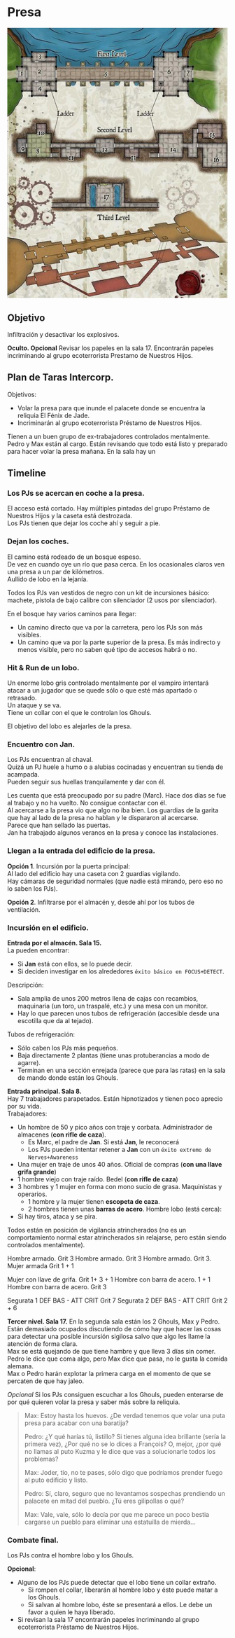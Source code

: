 # Presa
![Presa](./imgs/presa.jpg)  


## Objetivo

Infiltración y desactivar los explosivos.  

**Oculto. Opcional** Revisar los papeles en la sala 17. Encontrarán papeles incriminando al grupo ecoterrorista Prestamo de Nuestros Hijos.

## Plan de Taras Intercorp.  

Objetivos:  
 - Volar la presa para que inunde el palacete donde se encuentra la reliquia El Fénix de Jade.  
 - Incriminarán al grupo ecoterrorista Préstamo de Nuestros Hijos.

Tienen a un buen grupo de ex-trabajadores controlados mentalmente.  
Pedro y Max están al cargo. Están revisando que todo está listo y preparado para hacer volar la presa mañana.
En la sala hay un


## Timeline  

### Los PJs se acercan en coche a la presa.  

El acceso está cortado. Hay múltiples pintadas del grupo Préstamo de Nuestros Hijos y la caseta está destrozada.  
Los PJs tienen que dejar los coche ahí y seguir a pie.  

### Dejan los coches.
El camino está rodeado de un bosque espeso.  
De vez en cuando oye un río que pasa cerca. En los ocasionales claros ven una presa a un par de kilómetros.  
Aullido de lobo en la lejanía.  

Todos los PJs van vestidos de negro con un kit de incursiones básico: machete, pistola de bajo calibre con silenciador (2 usos por silenciador).  

En el bosque hay varios caminos para llegar:  
- Un camino directo que va por la carretera, pero los PJs son más visibles.  
- Un camino que va por la parte superior de la presa. Es más indirecto y menos visible, pero no saben qué tipo de accesos habrá o no.  


### Hit & Run de un lobo.  

Un enorme lobo gris controlado mentalmente por el vampiro intentará atacar a un jugador que se quede sólo o que  esté más apartado o retrasado.  
Un ataque y se va.  
Tiene un collar con el que le controlan los Ghouls.  

El objetivo del lobo es alejarles de la presa.  


### Encuentro con Jan.

Los PJs encuentran al chaval.  
Quizá un PJ huele a humo o a alubias cocinadas y encuentran su tienda de acampada.  
Pueden seguir sus huellas tranquilamente y dar con él.  

Les cuenta que está preocupado por su padre (Marc). Hace dos días se fue al trabajo y no ha vuelto. No consigue contactar con él.  
Al acercarse a la presa vio que algo no iba bien. Los guardias de la garita que hay al lado de la presa no hablan y le dispararon al acercarse.  
Parece que han sellado las puertas.   
Jan ha trabajado algunos veranos en la presa y conoce las instalaciones.  


### Llegan a la entrada del edificio de la presa.  

**Opción 1**. Incursión por la puerta principal:  
Al lado del edificio hay una caseta con 2 guardias vigilando.  
Hay cámaras de seguridad normales (que nadie está mirando, pero eso no lo saben los PJs).  

**Opción 2**. Infiltrarse por el almacén y, desde ahí por los tubos de ventilación.

### Incursión en el edificio.

**Entrada por el almacén. Sala 15.**  
La pueden encontrar:  
  - Si **Jan** está con ellos, se lo puede decir.
  - Si deciden investigar en los alrededores `éxito básico en FOCUS+DETECT`.

Descripción:
  - Sala amplia de unos 200 metros llena de cajas con recambios, maquinaria (un toro, un traspalé, etc.) y una mesa con un monitor.
  - Hay lo que parecen unos tubos de refrigeración (accesible desde una escotilla que da al tejado).

Tubos de refrigeración:
 - Sólo caben los PJs más pequeños.
 - Baja directamente 2 plantas (tiene unas protuberancias a modo de agarre).
 - Terminan en una sección enrejada (parece que para las ratas) en la sala de mando donde están los Ghouls.  


**Entrada principal. Sala 8.**  
Hay 7 trabajadores parapetados. Están hipnotizados y tienen poco aprecio por su vida.  
Trabajadores:  
  - Un hombre de 50 y pico años con traje y corbata. Administrador de almacenes (**con rifle de caza**).  
      - Es Marc, el padre de **Jan**. Si está **Jan**, le reconocerá  
      - Los PJs pueden intentar retener a **Jan** con un `éxito extremo de Nerves+Awareness`  
  - Una mujer en traje de unos 40 años. Oficial de compras (**con una llave grifa grande**)  
  - 1 hombre viejo con traje raído. Bedel (**con rifle de caza**)  
  - 3 hombres y 1 mujer en forma con mono sucio de grasa. Maquinistas y operarios.  
      - 1 hombre y la mujer tienen **escopeta de caza**.  
      - 2 hombres tienen unas **barras de acero**.
Hombre lobo (está cerca):
  - Si hay tiros, ataca y se pira.

Todos están en posición de vigilancia atrincherados (no es un comportamiento normal estar atrincherados sin relajarse, pero están siendo controlados mentalmente).  


Hombre armado.
Grit 3
Hombre armado.
Grit 3
Hombre armado.
Grit 3.
Mujer armada
Grit 1 + 1

Mujer con llave de grifa.
Grit 1+ 3 + 1
Hombre con barra de acero.
1 + 1 
Hombre con barra de acero.
Grit 3

Segurata 1
DEF BAS - ATT CRIT
Grit 7
Segurata 2
DEF BAS - ATT CRIT
Grit 2 + 6




**Tercer nivel. Sala 17.**
En la segunda sala están los 2 Ghouls, Max y Pedro.  
Están demasiado ocupados discutiendo de cómo hay que hacer las cosas para detectar una posible incursión sigilosa salvo que algo les llame la atención de forma clara.  
Max se está quejando de que tiene hambre y que lleva 3 días sin comer. Pedro le dice que coma algo, pero Max dice que pasa, no le gusta la comida alemana.  
Max o Pedro harán explotar la primera carga en el momento de que se percaten de que hay jaleo.

*Opcional* Si los PJs consiguen escuchar a los Ghouls, pueden enterarse de por qué quieren volar la presa y saber más sobre la reliquia.  

  > Max: Estoy hasta los huevos. ¿De verdad tenemos que volar una puta presa para acabar con una baratija?
  >
  > Pedro: ¿Y qué harías tú, listillo? Si tienes alguna idea brillante (sería la primera vez), ¿Por qué no se lo dices a François? O, mejor, ¿por qué no llamas al puto Kuzma y le dice que vas a solucionarle todos los problemas?
  >
  > Max: Joder, tío, no te pases, sólo digo que podríamos prender fuego al puto edificio y listo.
  >
  > Pedro: Sí, claro, seguro que no levantamos sospechas prendiendo un palacete en mitad del pueblo. ¿Tú eres gilipollas o qué?
  >
  > Max: Vale, vale, sólo lo decía por que me parece un poco bestia cargarse un pueblo para eliminar una estatuilla de mierda...
  >


### Combate final.

Los PJs contra el hombre lobo y los Ghouls.  

**Opcional**:
  - Alguno de los PJs puede detectar que el lobo tiene un collar extraño.  
      - Si rompen el collar, liberarán al hombre lobo y éste puede matar a los Ghouls.
      - Si salvan al hombre lobo, éste se presentará a ellos. Le debe un favor a quien le haya liberado.
  - Si revisan la sala 17 encontrarán papeles incriminando al grupo ecoterrorista Préstamo de Nuestros Hijos.
